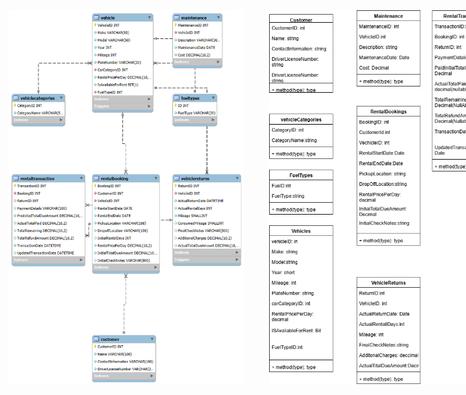 <div style="display: flex; width: 100%; gap: 40px;">
  <img src="ERD_Car_Rental.png" alt="ERD Car Rental" style="flex: 1; height: 600px; object-fit: contain;" />
  <img src="Car_Rental_ODD.png" alt="Car Rental ODD" style="flex: 1; height: 600px; object-fit: contain;" />
</div>
